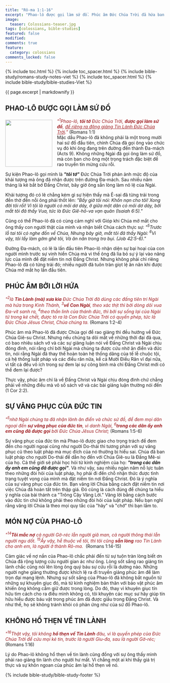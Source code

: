 ```yaml
---
title: "Rô-ma 1:1-16"
excerpt: "Phao-lô được gọi làm sứ đồ. Phúc âm Đức Chúa Trời đã hứa ban. Sự vâng phục của đức tin. Món nợ của Phao-lô. Không hổ thẹn về tin lành."
image:
  teaser: Colossians-teaser.jpg
tags: [colossians, bible-studies]
featured: false
modified:
comments: true
feature:
  category: colossians
comments_locked: false
---
```


{% include toc.html %}
{% include toc_spacer.html %}
{% include bible-study/romans-study-notes-viet %}
{% include toc_spacer.html %}
{% include bible-study/bible-studies-Viet %}

{{ page.excerpt | markdownify }}

## PHAO-LÔ ĐƯỢC GỌI LÀM SỨ ĐỒ
<div>
<p>
<img alt src="http://vacsf.org/assets/images/no-condemnation.jpg" style="border: 0px none; margin: 7px 15px 0px 0px; max-width: 100%; height: 148px; padding: 0px; float: left;">
    <span style="color: rgb(159, 29, 33);"><i>"<sup>1</sup>Phao-lô, <strong>tôi tớ</strong> Ðức Chúa Trời, <strong>được gọi làm sứ đồ</strong>, <u>để riêng ra đặng giảng Tin Lành Ðức Chúa Trời</u>."</i></span> (Romans 1:1)<br />Mặc dầu Phao-lô đã không phải là một trong mười hai sứ đồ đầu tiên, chính Chúa đã gọi ông vào chức vụ đó khi ông đang trên đường đến thành Đa-mách (Acts 9). Không những Ngài đã gọi ông làm sứ đồ, mà còn ban cho ông một trọng trách đặc biệt để rao truyền tin mừng cứu rỗi.
</p>
</div>

Sự kiện Phao-lô gọi mình là ***"tôi tớ"*** Đức Chúa Trời phản ảnh mức độ của khải tượng mà ông đã nhận được trên đường Đa-mách. Sau nhiều năm tháng là kẻ bắt bớ Đấng Christ, bây giờ ông sẵn lòng làm nô lệ của Ngài.

Khải tượng đó có lẽ chẳng kém gì sự hiện thấy mà Ê-sai đã từng trải trong đền thờ đến nỗi ông phải thốt lên: *"Bấy giờ tôi nói: Khốn nạn cho tôi! Xong đời tôi rồi! Vì tôi là người có môi dơ dáy, ở giữa một dân có môi dơ dáy, bởi mắt tôi đã thấy Vua, tức là Ðức Giê-hô-va vạn quân (Isaiah 6:5)."*

Cũng có thể Phao-lô đã có cùng cảm nghĩ với Gióp khi Chúa mở mắt cho ông thấy con người thật của mình và nhận biết Chúa cách thực sự: *"<sup>5</sup>Trước lỗ tai tôi có nghe đồn về Chúa, Nhưng bây giờ, mắt tôi đã thấy Ngài: <sup>6</sup>Vì vậy, tôi lấy làm gớm ghê tôi, Và ăn năn trong tro bụi. (Job 42:5-6)."*

Đường Đa-mách, có lẽ là lần đầu tiên Phao-lô nhận diện sự bại hoại của con người mình trước sự vinh hiển Chúa mà vì thế ông đã lìa bỏ sự ỷ lại vào năng lực của mình để đặt niềm tin nơi Đấng Christ. Nhưng không phải chỉ riêng Phao-lô đã có từng trải đó; nhiều người đã tuôn tràn giọt lệ ăn năn khi được Chúa mở mắt họ lần đầu tiên.

## PHÚC ÂM BỞI LỜI HỨA

<span style="color: rgb(159, 29, 33);">
<i>"<sup>2</sup>là <strong>Tin Lành (mà) xưa kia</strong> Ðức Chúa Trời đã dùng các đấng tiên tri Ngài mà hứa trong Kinh Thánh, 
<sup>3</sup><strong>về Con Ngài</strong>, theo xác thịt thì bởi dòng dõi vua Ða-vít sanh ra, 
<sup>4</sup>theo thần linh của thánh đức, thì bởi sự sống lại của Ngài từ trong kẻ chết, được tỏ ra là Con Ðức Chúa Trời có quyền phép, tức là Ðức Chúa Jêsus Christ, Chúa chúng ta.</i></span> (Romans 1:2-4)

Phúc âm mà Phao-lô đã được Chúa gọi để rao giảng thì đều hướng về Đức Chúa Giê-su Christ. Nhưng nếu chúng ta dõi mắt về những thời đại đã qua, có bao nhiêu sách vở và các sự giảng luận nói về Đấng Christ và Ngài chịu đóng đinh, nói rằng chỉ bởi Ngài mà chúng ta được cứu nhờ ân điển và đức tin, nói rằng Ngài đã thay thế hoàn toàn hệ thống dâng của tế lễ chuộc tội, cả hệ thống luật pháp và các điều răn nữa, kể cả Mười Điều Răn vĩ đại nữa, vì tất cả đều vô ích trong sự đem lại sự công bình mà chỉ Đấng Christ mới có thể đem lại được?

Thực vậy, phúc âm chỉ là về Đấng Christ và Ngài chịu đóng đinh chứ chẳng phải về những điều mà vô số sách vở và các bài giảng luận thường nói đến (1 Cor 2:2).

## SỰ VÂNG PHỤC CỦA ĐỨC TIN

<span style="color: rgb(159, 29, 33);">
<i>"<sup>5</sup>nhờ Ngài chúng ta đã nhận lãnh ân điển và chức sứ đồ, để đem mọi dân ngoại đến <strong>sự vâng phục của đức tin</strong>, vì danh Ngài, <sup>6</sup><strong>trong các dân ấy anh em cũng đã được gọi</strong> bởi Ðức Chúa Jêsus Christ;  </i></span> (Romans 1:5-6)

Sự vâng phục của đức tin mà Phao-lô được giao cho trọng trách để đem đến cho người ngoại cũng như người Do-thái thì tương phản với sự vâng phục cũ theo luật pháp mà mục đích của nó thường bị hiểu sai. Chúa đã ban luật pháp cho người Do-thái để dẫn họ đến với Chúa Giê-su là Đấng Mê-si của họ. Cả thế giới sẽ phải học hỏi từ kinh nghiệm của họ: ***"trong các dân ấy anh em cũng đã được gọi"***. Và như vậy, sau nhiều ngàn năm nỗ lực tuân theo những đòi hỏi của luật pháp, họ phải đi đến chỗ nhận thức được tình trạng tuyệt vọng của mình mà đặt niềm tin nơi Đấng Christ. Đó là ý nghĩa của sự vâng phục của đức tin. Bạn vâng lời Chúa bằng cách đặt niềm tin nơi việc Chúa đã hoàn tất trên thập giá. Đó cũng là cách đúng để chúng ta hiểu ý nghĩa của bài thánh ca "Trông Cậy Vâng Lời." Vâng lời bằng cách bước vào đức tin chứ không phải theo những đòi hỏi của luật pháp. Nếu bạn nghĩ rằng vâng lời Chúa là theo mọi quy tắc của "hãy" và "chớ" thì bạn lầm to.

## MÓN NỢ CỦA PHAO-LÔ

<span style="color: rgb(159, 29, 33);">
<i>"<sup>14</sup><strong>Tôi mắc nợ</strong> cả người Gờ-réc lẫn người giã man, cả người thông thái lẫn người ngu dốt. <sup>15</sup>Ấy vậy, hễ thuộc về tôi, thì tôi cũng <strong>sẵn lòng</strong> rao Tin Lành cho anh em, là người ở thành Rô-ma. </i></span> (Romans 1:14-15)

Cảm giác về nợ nần của Phao-lô chắc phải đến từ sự tuôn tràn lòng biết ơn Chúa đã rộng lượng cứu người gian ác như ông. Lòng sốt sắng rao giảng tin lành chắc cũng nói lên lòng ông quý báu sự cứu rỗi là dường nào. Những người nghe giảng thường được khích lệ ra đi truyền giảng phúc âm để làm trọn đại mạng lệnh. Nhưng sự sốt sắng của Phao-lô đã không bắt nguồn từ những sự khuyên giục đó, mà từ kinh nghiệm bản thân với bảo vật phúc âm khiến ông không cầm giữ được trong lòng. Do đó, thay vì khuyên giục tín hữu tìm cách cho ra điều mình không có, tôi khuyên các mục sư hãy giúp tín hữu hiểu được báu vật trong phúc âm đã được giấu trong Đấng Christ. Và như thế, họ sẽ không tránh khỏi có phản ứng như của sứ đồ Phao-lô.

## KHÔNG HỔ THẸN VỀ TIN LÀNH

<span style="color: rgb(159, 29, 33);">
<i>"<sup>16</sup>Thật vậy, tôi không <strong>hổ thẹn về Tin Lành</strong> đâu, vì là quyền phép của Ðức Chúa Trời để cứu mọi kẻ tin, trước là người Giu-đa, sau là người Gờ-réc; </i></span> (Romans 1:16)

Lý do Phao-lô không hổ thẹn về tin lành cũng đồng với sự ông thấy mình phải rao giảng tin lành cho người hư mất. Vì chẳng một ai khi thấy giá trị thực và sự khôn ngoan của phúc âm lại hổ thẹn về nó.

{% include bible-study/bible-study-footer %}
